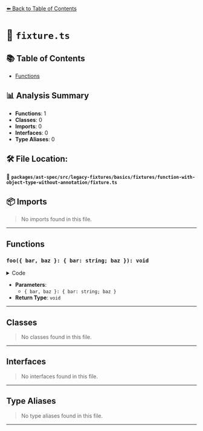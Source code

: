[⬅️ Back to Table of Contents](../../../../../../../index.md)

# 📄 `fixture.ts`

## 📚 Table of Contents

- [Functions](#functions)

## 📊 Analysis Summary

- **Functions**: 1
- **Classes**: 0
- **Imports**: 0
- **Interfaces**: 0
- **Type Aliases**: 0

## 🛠️ File Location:
📂 **`packages/ast-spec/src/legacy-fixtures/basics/fixtures/function-with-object-type-without-annotation/fixture.ts`**

## 📦 Imports

> No imports found in this file.


---

## Functions

### `foo({ bar, baz }: { bar: string; baz }): void`

<details><summary>Code</summary>

```ts
function foo({ bar, baz }: { bar: string; baz }) {}
```
</details>

- **Parameters**:
  - `{ bar, baz }: { bar: string; baz }`
- **Return Type**: `void`

---

## Classes

> No classes found in this file.


---

## Interfaces

> No interfaces found in this file.


---

## Type Aliases

> No type aliases found in this file.


---